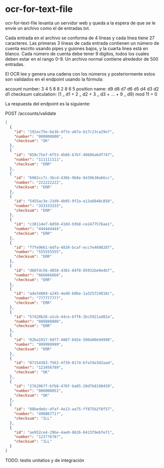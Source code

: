 # ocr-for-text-file

ocr-for-text-file levanta un servidor web y queda a la espera de que se le envíe un archivo como el de entradas.txt.

Cada entrada en el archivo se conforma de 4 líneas y cada línea tiene 27 caracteres. Las primeras 3 líneas de cada
entrada contienen un número de cuenta escrito usando pipes y guiones bajos, y la cuarta línea está en blanco.
Cada número de cuenta debe tener 9 dígitos, todos los cuales deben estar en el rango 0-9. Un archivo normal
contiene alrededor de 500 entradas.

El OCR lee y genera una cadena con los números y posteriormente estos son validados en el endpoint usando la fórmula:

account number: 3 4 5 8 8 2 8 6 5
position name: d9 d8 d7 d6 d5 d4 d3 d2 d1
checksum calculation:
(1 _ d1 + 2 _ d2 + 3 _ d3 + … + 9 _ d9) mod 11 = 0

La respuesta del endpoint es la siguiente:

POST /accounts/validate

```json
[
  {
    "id": "192ac75e-be3b-4f7e-a67a-b17c23ca29e7",
    "number": "000000000",
    "checksum": "OK"
  },
  {
    "id": "058c75ef-6f53-4b86-b7bf-40606a6df747",
    "number": "111111111",
    "checksum": "ERR"
  },
  {
    "id": "6902cc7c-36cd-436b-9b8e-0439b30a66cc",
    "number": "222222222",
    "checksum": "ERR"
  },
  {
    "id": "5455ac3e-23d9-4b95-9f2a-e13a8848c850",
    "number": "333333333",
    "checksum": "ERR"
  },
  {
    "id": "c30114e7-8d50-418d-93b8-ce2477576ae1",
    "number": "444444444",
    "checksum": "ERR"
  },
  {
    "id": "f7fe9661-bdfa-4830-bcaf-ecc7e4698287",
    "number": "555555555",
    "checksum": "ERR"
  },
  {
    "id": "d68fdc56-d858-4381-84f8-85932be9e4bf",
    "number": "666666666",
    "checksum": "ERR"
  },
  {
    "id": "ade34804-a245-4ed0-b0be-1a325724018c",
    "number": "777777777",
    "checksum": "ERR"
  },
  {
    "id": "57420b26-a1cb-44ce-bff6-3bc5921ad82a",
    "number": "888888888",
    "checksum": "ERR"
  },
  {
    "id": "02ba1917-9d77-4887-b92e-500a00e94990",
    "number": "999999999",
    "checksum": "ERR"
  },
  {
    "id": "07154383-7562-4f39-8174-bfa7de3d2aad",
    "number": "123456789",
    "checksum": "OK"
  },
  {
    "id": "2762067f-bfb8-470f-ba05-20d7b8190459",
    "number": "000000051",
    "checksum": "OK"
  },
  {
    "id": "88bede6c-dfaf-4e13-aa75-ff875b2f8f57",
    "number": "49006771?",
    "checksum": "ILL"
  },
  {
    "id": "ae952ce4-29be-4ae0-8626-0413f9ebfef1",
    "number": "123??678?",
    "checksum": "ILL"
  }
]
```

TODO: testis unitatios y de integración
